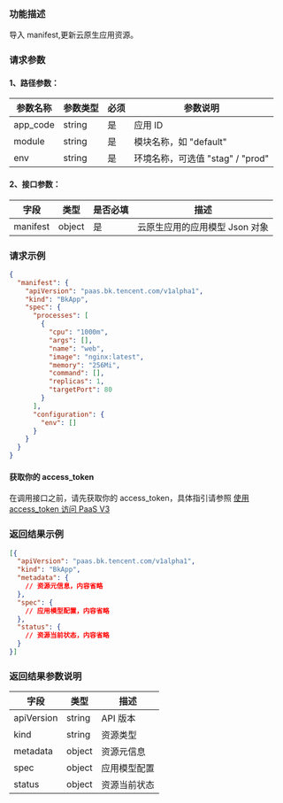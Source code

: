 ### 功能描述
导入 manifest,更新云原生应用资源。

### 请求参数

#### 1、路径参数：

|   参数名称   |    参数类型  |  必须  |     参数说明     |
| ------------ | ------------ | ------ | ---------------- |
| app_code   | string | 是 | 应用 ID |
| module   | string | 是 | 模块名称，如 "default" |
| env | string | 是 | 环境名称，可选值 "stag" / "prod" |

#### 2、接口参数：

| 字段 |   类型 |  是否必填 | 描述 |
| ------ | ------ | ------ | ------ |
| manifest | object | 是 | 云原生应用的应用模型 Json 对象 |


### 请求示例

```json
{
  "manifest": {
    "apiVersion": "paas.bk.tencent.com/v1alpha1",
    "kind": "BkApp",
    "spec": {
      "processes": [
        {
          "cpu": "1000m",
          "args": [],
          "name": "web",
          "image": "nginx:latest",
          "memory": "256Mi",
          "command": [],
          "replicas": 1,
          "targetPort": 80
        }
      ],
      "configuration": {
        "env": []
      }
    }
  }
}
```

#### 获取你的 access_token

在调用接口之前，请先获取你的 access_token，具体指引请参照 [使用 access_token 访问 PaaS V3](https://bk.tencent.com/docs/markdown/PaaS3.0/topics/paas/access_token)

### 返回结果示例

```json
[{
  "apiVersion": "paas.bk.tencent.com/v1alpha1",
  "kind": "BkApp",
  "metadata": {
    // 资源元信息，内容省略
  },
  "spec": {
    // 应用模型配置，内容省略
  },
  "status": {
    // 资源当前状态，内容省略
  }
}]
```

### 返回结果参数说明

| 字段 |   类型 | 描述 |
| ------ | ------ | ------ |
| apiVersion | string | API 版本 |
| kind | string | 资源类型 |
| metadata | object | 资源元信息 |
| spec | object | 应用模型配置 |
| status | object | 资源当前状态 |
